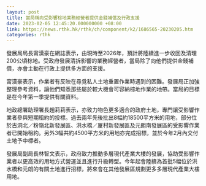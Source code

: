 ```yaml
---
layout: post
title: 當局稱向受影響棕地業務經營者提供金錢補償及行政支援
date: 2023-02-05 12:45:20.000000000 +08:00
link: https://news.rthk.hk/rthk/ch/component/k2/1686565-20230205.htm
categories: rthk
---
```


發展局局長甯漢豪在網誌表示，由現時至2026年，預計將陸續進一步收回及清理200公頃棕地。受政府發展清拆影響的業務經營者，當局除了向他們提供金錢補償，亦會主動在行政上提供多方面的支援。

甯漢豪表示，作業者有反映在尋覓私人土地重置作業時遇到的困難。發展局正加強整理參考資料，讓他們知悉那些屬於較大機會可容納棕地作業的地帶。當局的目標是在今年第一季提供有關資料。

地政總署助理署長趙莉莉表示，亦致力物色更多適合的政府土地，專門讓受影響作業者參與短期租約的投標。過去兩年先後批出8幅約18500平方米的用地，部分位於古洞北／粉嶺北新發展區、洪水橋／厦村新發展區及元朗南發展區的受影響作業者已開始租約。另外3幅共約4500平方米的用地亦完成招標，並於今年2月內交付土地予中標者。

發展局副局長林智文表示，政府致力推動多層現代產業大樓的發展，協助受影響作業者以更高效的用地方式營運並且進行升級轉型。今年起會陸續為首批5幅位於洪水橋和元朗的有關土地進行招標，將來會在其他發展區規劃更多多層現代產業大樓用地。
